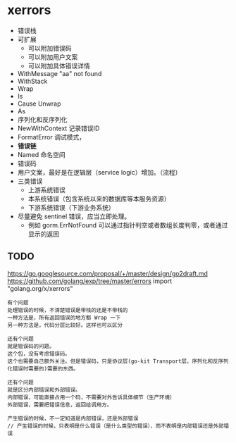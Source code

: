 # xerrors

- 错误栈
- 可扩展
    - 可以附加错误码
    - 可以附加用户文案
    - 可以附加具体错误详情
- WithMessage "aa" not found
- WithStack
- Wrap
- Is
- Cause Unwrap
- As
- 序列化和反序列化
- NewWithContext 记录错误ID
- FormatError 调试模式，
- **错误链**
- Named 命名空间
- 错误码
- 用户文案，最好是在逻辑层（service logic）增加。（流程）
- 三类错误
    - 上游系统错误
    - 本系统错误（包含系统以来的数据库等本服务资源）
    - 下游系统错误（下游业务系统）
- 尽量避免 sentinel 错误，应当立即处理。
    - 例如 gorm.ErrNotFound 可以通过指针判空或者数组长度判零，或者通过显示的返回

## TODO

https://go.googlesource.com/proposal/+/master/design/go2draft.md
https://github.com/golang/exp/tree/master/errors
import "golang.org/x/xerrors"

```
有个问题
处理错误的时候，不清楚错误是带栈的还是不带栈的
一种方法是，所有返回错误的地方都 Wrap 一下
另一种方法是，代码分层比较好。这样也可以区分

还有个问题
就是错误码的问题。
这个包，没有考虑错误码。
这个也需要自己额外关注。但是错误码，只是协议层(go-kit Transport层，序列化和反序列化错误时需要的)需要的东西。

还有个问题
就是区分内部错误和外部错误。
内部错误，可能直接占用一个码，不需要对外告诉具体细节（生产环境）
外部错误，需要把错误信息，返回给调用方。

产生错误的时候，不一定知道是内部错误，还是外部错误
// 产生错误的时候，只表明是什么错误（是什么类型的错误），而不表明是内部错误还是外部错误
```
